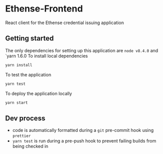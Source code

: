 # Ethense-Frontend
React client for the Ethense credential issuing application

## Getting started
The only dependencies for setting up this application are `node v8.4.0` and `yarn 1.6.0
To install local dependencies
```bash
yarn install
```

To test the application
```bash
yarn test
```

To deploy the application locally
```bash
yarn start
```

## Dev process
- code is automatically formatted during a `git` pre-commit hook using `prettier`
- `yarn test` is run during a pre-push hook to prevent failing builds from being checked in